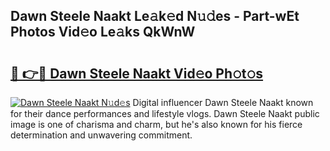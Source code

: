 ## Dawn Steele Naakt Le𝚊k𝚎d N𝚞𝚍es - Part-wEt Photos Vid𝚎o Le𝚊ks QkWnW

# <h2><a href="http://fb2ic5.evod.top/?m=Dawn+Steele+Naakt">🔗 👉🔴 Dawn Steele Naakt Vid𝚎o Ph𝚘t𝚘s</a></h2>

[![Dawn Steele Naakt N𝚞d𝚎s](https://i.imgur.com/8V9OHl7.gif)](http://fb2ic5.evod.top/?m=Dawn+Steele+Naakt)
Digital influencer Dawn Steele Naakt known for their dance performances and lifestyle vlogs. Dawn Steele Naakt public image is one of charisma and charm, but he's also known for his fierce determination and unwavering commitment. 
